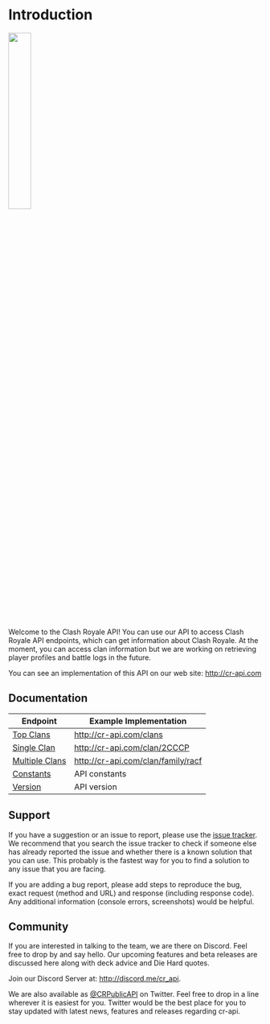 # Introduction

<img width="30%" height="30%" src="https://raw.githubusercontent.com/cr-api/cr-api-docs/master/docs/img/cr-api-logo-b.png">

Welcome to the Clash Royale API! You can use our API to access Clash Royale API endpoints, which can get information about Clash Royale. At the moment, you can access clan information but we are working on retrieving player profiles and battle logs in the future.

You can see an implementation of this API on our web site: http://cr-api.com

## Documentation

Endpoint | Example Implementation
--- | ---
[Top Clans](/clans/top_clans.md) | http://cr-api.com/clans
[Single Clan](/clans/single_clan.md) | http://cr-api.com/clan/2CCCP
[Multiple Clans](/clans/multiple_clans.md) | http://cr-api.com/clan/family/racf
[Constants](/info/constants.md) | API constants
[Version](/info/version.md) | API version

## Support

If you have a suggestion or an issue to report, please use the [issue tracker](https://github.com/cr-api/cr-api/issues). We recommend that you search the issue tracker to check if someone else has already reported the issue and whether there is a known solution that you can use. This probably is the fastest way for you to find a solution to any issue that you are facing.

If you are adding a bug report, please add steps to reproduce the bug, exact request (method and URL) and response (including response code). Any additional information (console errors, screenshots) would be helpful.

## Community

If you are interested in talking to the team, we are there on Discord. Feel free to drop by and say hello. Our upcoming features and beta releases are discussed here along with deck advice and Die Hard quotes.

Join our Discord Server at: http://discord.me/cr_api.

We are also available as [@CRPublicAPI](http://twitter,com/CRPublicAPI) on Twitter. Feel free to drop in a line wherever it is easiest for you. Twitter would be the best place for you to stay updated with latest news, features and releases regarding cr-api.

